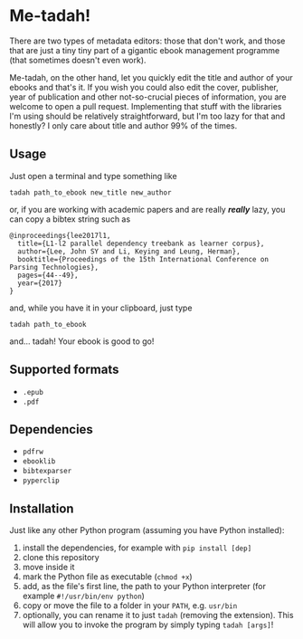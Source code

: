 # Me-tadah!

There are two types of metadata editors: those that don't work, and those that are just a tiny tiny part of a gigantic ebook management programme (that sometimes doesn't even work).

Me-tadah, on the other hand, let you quickly edit the title and author of your ebooks and that's it.
If you wish you could also edit the cover, publisher, year of publication and other not-so-crucial pieces of information, you are welcome to open a pull request. Implementing that stuff with the libraries I'm using should be relatively straightforward, but I'm too lazy for that and honestly? I only care about title and author 99% of the times.

## Usage
Just open a terminal and type something like

```
tadah path_to_ebook new_title new_author
```

or, if you are working with academic papers and are really **_really_** lazy, you can copy a bibtex string such as

```
@inproceedings{lee2017l1,
  title={L1-l2 parallel dependency treebank as learner corpus},
  author={Lee, John SY and Li, Keying and Leung, Herman},
  booktitle={Proceedings of the 15th International Conference on Parsing Technologies},
  pages={44--49},
  year={2017}
}
```

and, while you have it in your clipboard, just type

```
tadah path_to_ebook
```

and... tadah! Your ebook is good to go!

## Supported formats
- `.epub`
- `.pdf`

## Dependencies

- `pdfrw`
- `ebooklib`
- `bibtexparser`
- `pyperclip`

## Installation
Just like any other Python program (assuming you have Python installed):

1. install the dependencies, for example with `pip install [dep]`
2. clone this repository
3. move inside it
4. mark the Python file as executable (`chmod +x`)
5. add, as the file's first line, the path to your Python interpreter (for example `#!/usr/bin/env python`)
6. copy or move the file to a folder in your `PATH`, e.g. `usr/bin`
7. optionally, you can rename it to just `tadah` (removing the extension). This will allow you to invoke the program by simply typing `tadah [args]`!
